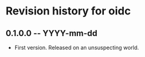 # Revision history for oidc

## 0.1.0.0  -- YYYY-mm-dd

* First version. Released on an unsuspecting world.
